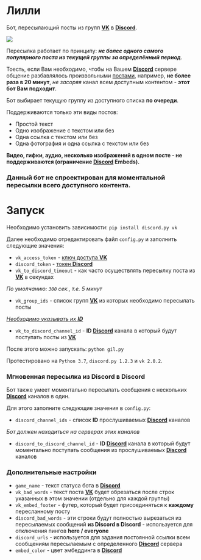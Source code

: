 # Лилли

Бот, пересылающий посты из групп **[VK]** в **[Discord]**.

![](https://cdn.discordapp.com/attachments/580822197933965313/627232875070095360/scr.png)

Пересылка работает по принципу: ***не более одного самого популярного поста из текущей группы за определённый период***.

Тоесть, если Вам необходимо, чтобы на Вашем **[Discord]** сервере общение разбавлялось произвольными [постами][VK], например, **не более раза в 20 минут**, *не засоряя* канал всем доступным контентом - **этот бот Вам подходит**.

Бот выбирает текущую группу из доступного списка **по очереди**. 

Поддерживаются только эти виды постов:
- Простой текст
- Одно изображение с текстом или без
- Одна ссылка с текстом или без
- Одна фотография и одна ссылка с текстом или без

**Видео, гифки, аудио, несколько изображений в одном посте - не поддерживаются (ограничение [Discord] Embeds).**

### Данный бот не спроектирован для моментальной пересылки всего доступного контента.

# Запуск

Необходимо установить зависимости:
`pip install discord.py vk`

Далее необходимо отредактировать файл `config.py` и заполнить следующие значения:
- `vk_access_token` - [ключ доступа **VK**][VKtoken]
- `discord_token` - [токен **Discord**][Discordtoken]
- `vk_to_discord_timeout` - как часто осуществлять пересылку поста из **[VK]** в секундах

*По умолчанию: `300` сек., т.е. 5 минут*
- `vk_group_ids` - список групп **[VK]** из которых необходимо пересылать посты

*[Необходимо указывать их **ID**][GetVKID]*
- `vk_to_discord_channel_id` - **ID [Discord]** канала в который будут поступать посты из **[VK]**

После этого можно запускать:
`python gil.py`

Протестировано на  `Python 3.7`, `discord.py 1.2.3` и `vk 2.0.2`.

### Мгновенная пересылка из Discord в Discord

Бот также умеет моментально пересылать сообщения с нескольких **[Discord]** каналов в один.

Для этого заполните следующие значения в `config.py`:
- `discord_channel_ids` - список **ID** прослушиваемых **[Discord]** каналов

*Бот должен находиться на серверах этих каналов*
- `discord_to_discord_channel_id` - **ID [Discord]** канала в который будут моментально поступать сообщения из прослушиваемых **[Discord]** каналов

### Дополнительные настройки

- `game_name` - текст статуса бота в **[Discord]**
- `vk_bad_words` - текст поста **[VK]** будет обрезаться после строк указанных в этом значении (отдельно для каждой группы)
- `vk_embed_footer` - футер, который будет присоединяться к **каждому** пересланному посту
- `discord_bad_words` - эти строки будут полностью вырезаться из пересылаемых сообщений **из Discord в Discord** - используется для отключения пингов **here / everyone**
- `discord_urls` - используется для задания постоянной ссылки всем сообщениям пересылаемым с определенного **[Discord]** сервера
- `embed_color` - цвет эмбеддинга в **[Discord]**

[VK]: https://vk.com
[Discord]: https://discordapp.com/
[VKtoken]: https://vk.com/dev/access_token
[Discordtoken]: https://discordapp.com/developers/applications/
[GetVKID]: http://letmegooglethat.com/?q=%D0%BA%D0%B0%D0%BA+%D1%83%D0%B7%D0%BD%D0%B0%D1%82%D1%8C+id+%D0%B3%D1%80%D1%83%D0%BF%D0%BF%D1%8B+%D0%B2%D0%BA
